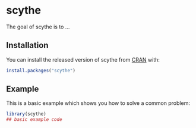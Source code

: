 
# scythe

<!-- badges: start -->
<!-- badges: end -->

The goal of scythe is to ...

## Installation

You can install the released version of scythe from [CRAN](https://CRAN.R-project.org) with:

``` r
install.packages("scythe")
```

## Example

This is a basic example which shows you how to solve a common problem:

``` r
library(scythe)
## basic example code
```

